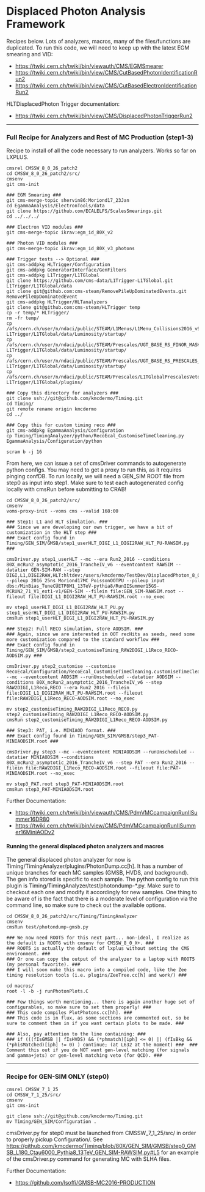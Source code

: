 # Displaced Photon Analysis Framework

Recipes below. Lots of analyzers, macros, many of the files/functions are duplicated. To run this code, we will need to keep up with the latest EGM smearing and VID:
* https://twiki.cern.ch/twiki/bin/viewauth/CMS/EGMSmearer
* https://twiki.cern.ch/twiki/bin/view/CMS/CutBasedPhotonIdentificationRun2
* https://twiki.cern.ch/twiki/bin/view/CMS/CutBasedElectronIdentificationRun2

HLTDisplacedPhoton Trigger documentation: 
* https://twiki.cern.ch/twiki/bin/view/CMS/DisplacedPhotonTriggerRun2

------------------------------------

### Full Recipe for Analyzers and Rest of MC Production (step1-3)

Recipe to install of all the code necessary to run analyzers. Works so far on LXPLUS.

```
cmsrel CMSSW_8_0_26_patch2
cd CMSSW_8_0_26_patch2/src/
cmsenv
git cms-init

### EGM Smearing ###
git cms-merge-topic shervin86:Moriond17_23Jan
cd EgammaAnalysis/ElectronTools/data
git clone https://github.com/ECALELFS/ScalesSmearings.git
cd ../../../

### Electron VID modules ###
git cms-merge-topic ikrav:egm_id_80X_v2

### Photon VID modules ###
git cms-merge-topic ikrav:egm_id_80X_v3_photons

### Trigger tests --> Optional ###
git cms-addpkg HLTrigger/Configuration
git cms-addpkg GeneratorInterface/GenFilters
git cms-addpkg L1Trigger/L1TGlobal
git clone https://github.com/cms-data/L1Trigger-L1TGlobal.git L1Trigger/L1TGlobal/data
git clone git@github.com:cms-steam/RemovePileUpDominatedEvents.git RemovePileUpDominatedEvent
git cms-addpkg HLTrigger/HLTanalyzers
git clone git@github.com:cms-steam/HLTrigger temp
cp -r temp/* HLTrigger/
rm -fr temp/
cp /afs/cern.ch/user/n/ndaci/public/STEAM/L1Menus/L1Menu_Collisions2016_v9_m2.xml L1Trigger/L1TGlobal/data/Luminosity/startup/
cp /afs/cern.ch/user/n/ndaci/public/STEAM/Prescales/UGT_BASE_RS_FINOR_MASK_v91.xml L1Trigger/L1TGlobal/data/Luminosity/startup/
cp /afs/cern.ch/user/n/ndaci/public/STEAM/Prescales/UGT_BASE_RS_PRESCALES_v214.xml L1Trigger/L1TGlobal/data/Luminosity/startup/
cp /afs/cern.ch/user/n/ndaci/public/STEAM/Prescales/L1TGlobalPrescalesVetosESProducer.cc L1Trigger/L1TGlobal/plugins/

### Copy this directory for analyzers ###
git clone ssh://git@github.com/kmcdermo/Timing.git
cd Timing/
git remote rename origin kmcdermo
cd ../

### Copy this for custom timing reco ###
git cms-addpkg EgammaAnalysis/Configuration
cp Timing/TimingAnalyzer/python/RecoEcal_CustomiseTimeCleaning.py EgammaAnalysis/Configuration/python

scram b -j 16
```

From here, we can issue a set of cmsDriver commands to autogenerate python configs. You may need to get a proxy to run this, as it requires pinging confDB.  To run locally, we will need a GEN_SIM ROOT file from step0 as input into step1.  Make sure to test each autogenerated config locally with cmsRun before submitting to CRAB!

```
cd CMSSW_8_0_26_patch2/src/
cmsenv
voms-proxy-init --voms cms --valid 168:00

### Step1: L1 and HLT simulation. ### 
### Since we are developing our own trigger, we have a bit of customization in the HLT step ###
### Exact config found in Timing/GEN_SIM/GMSB/step1_userHLT_DIGI_L1_DIGI2RAW_HLT_PU-RAWSIM.py ###

cmsDriver.py step1_userHLT --mc --era Run2_2016 --conditions 80X_mcRun2_asymptotic_2016_TrancheIV_v6 --eventcontent RAWSIM --datatier GEN-SIM-RAW --step DIGI,L1,DIGI2RAW,HLT:hltdev:/users/kmcdermo/TestDev/DisplacedPhoton_8_0_24/V1 --pileup 2016_25ns_Moriond17MC_PoissonOOTPU --pileup_input dbs:/MinBias_TuneCUETP8M1_13TeV-pythia8/RunIISummer15GS-MCRUN2_71_V1_ext1-v1/GEN-SIM --filein file:GEN_SIM-RAWSIM.root --fileout file:DIGI_L1_DIGI2RAW_HLT_PU-RAWSIM.root --no_exec

mv step1_userHLT_DIGI_L1_DIGI2RAW_HLT_PU.py step1_userHLT_DIGI_L1_DIGI2RAW_HLT_PU-RAWSIM.py 
cmsRun step1_userHLT_DIGI_L1_DIGI2RAW_HLT_PU-RAWSIM.py 

### Step2: Full RECO simulation, store AODSIM. ###
### Again, since we are interested in OOT recHits as seeds, need some more customization compared to the standard workflow ###
### Exact config found in Timing/GEN_SIM/GMSB/step2_customiseTiming_RAW2DIGI_L1Reco_RECO-AODSIM.py ###

cmsDriver.py step2_customise --customise RecoEcal/Configuration/RecoEcal_CustomiseTimeCleaning.customiseTimeCleaning --mc --eventcontent AODSIM --runUnscheduled --datatier AODSIM --conditions 80X_mcRun2_asymptotic_2016_TrancheIV_v6 --step RAW2DIGI,L1Reco,RECO --era Run2_2016 --filein file:DIGI_L1_DIGI2RAW_HLT_PU-RAWSIM.root --fileout file:RAW2DIGI_L1Reco_RECO-AODSIM.root --no_exec

mv step2_customiseTiming_RAW2DIGI_L1Reco_RECO.py step2_customiseTiming_RAW2DIGI_L1Reco_RECO-AODSIM.py
cmsRun step2_customiseTiming_RAW2DIGI_L1Reco_RECO-AODSIM.py

### Step3: PAT, i.e. MINIAOD format. ###
### Exact config found in Timing/GEN_SIM/GMSB/step3_PAT-MINIAODSIM.root ###

cmsDriver.py step3 --mc --eventcontent MINIAODSIM --runUnscheduled --datatier MINIAODSIM --conditions 80X_mcRun2_asymptotic_2016_TrancheIV_v6 --step PAT --era Run2_2016 --filein file:RAW2DIGI_L1Reco_RECO-AODSIM.root --fileout file:PAT-MINIAODSIM.root --no_exec

mv step3_PAT.root step3_PAT-MINIAODSIM.root
cmsRun step3_PAT-MINIAODSIM.root
```

Further Documentation:
 * https://twiki.cern.ch/twiki/bin/viewauth/CMS/PdmVMCcampaignRunIISummer16DR80
 * https://twiki.cern.ch/twiki/bin/view/CMS/PdmVMCcampaignRunIISummer16MiniAODv2

#### Running the general displaced photon analyzers and macros

The general displaced photon analyzer for now is Timing/TimingAnalyzer/plugins/PhotonDump.cc[h]. It has a number of unique branches for each MC samples (GMSB, HVDS, and background).  The gen info stored is specific to each sample.  The python config to run this plugin is Timing/TimingAnalyzer/test/photondump-*.py. Make sure to checkout each one and modify it accordingly for new samples.  One thing to be aware of is the fact that there is a moderate level of configuration via the command line, so make sure to check out the available options.  

```
cd CMSSW_8_0_26_patch2/src/Timing/TimingAnalyzer
cmsenv
cmsRun test/photondump-gmsb.py

### We now need ROOT5 for this next part... non-ideal, I realize as the default is ROOT6 with cmsenv for CMSSW_8_0_X+. ###
### ROOT5 is actually the default of lxplus without setting the CMS environment. ###
### Or one can copy the output of the analyzer to a laptop with ROOT5 (my personal favorite). ###
### I will soon make this macro into a compiled code, like the Zee timing resolution tools (i.e. plugins/ZeeTree.cc[h] and work/) ###

cd macros/
root -l -b -j runPhotonPlots.C

### Few things worth mentioning... there is again another huge set of configurables, so make sure to set them properly! ###
### This code compiles PlotPhotons.cc[hh]. ### 
### This code is in flux, as some sections are commented out, so be sure to comment them in if you want certain plots to be made. ###  

### Also, pay attention to the line containing: ###
### if (((fIsGMSB || fIsHVDS) && (*phmatch)[iph] <= 0) || (fIsBkg && (*phisMatched)[iph] != 0) ) continue; (at L632 at the moment) ###  ### Comment this out if you do NOT want gen-level matching (for signals and gamma+jets) or gen-level matching veto (for QCD). ###
```

------------------------------------

### Recipe for GEN-SIM ONLY (step0)  

```
cmsrel CMSSW_7_1_25
cd CMSSW_7_1_25/src/
cmsenv
git cms-init

git clone ssh://git@github.com/kmcdermo/Timing.git
mv Timing/GEN_SIM/Configuration . 
```
cmsDriver.py for step0 must be launched from CMSSW_7_1_25/src/ in order to properly pickup Configuration/.  See https://github.com/kmcdermo/Timing/blob/80X/GEN_SIM/GMSB/step0_GMSB_L180_Ctau6000_Pythia8_13TeV_GEN_SIM-RAWSIM.py#L5 for an example of the cmsDriver.py command for generating MC with SLHA files.

Further Documentation:
 * https://github.com/lsoffi/GMSB-MC2016-PRODUCTION
